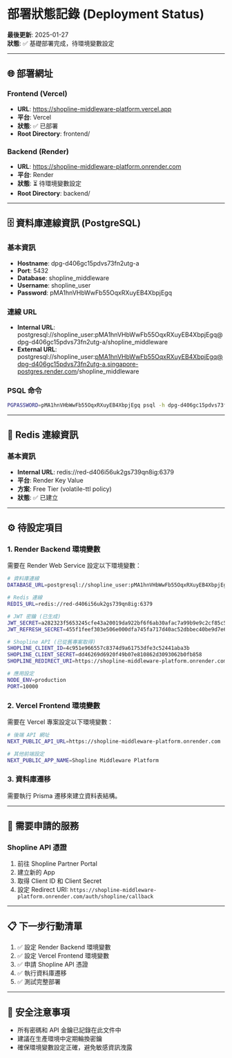# 部署狀態記錄 (Deployment Status)

**最後更新**: 2025-01-27  
**狀態**: ✅ 基礎部署完成，待環境變數設定

---

## 🌐 部署網址

### Frontend (Vercel)
- **URL**: https://shopline-middleware-platform.vercel.app
- **平台**: Vercel
- **狀態**: ✅ 已部署
- **Root Directory**: frontend/

### Backend (Render)
- **URL**: https://shopline-middleware-platform.onrender.com
- **平台**: Render
- **狀態**: ⏳ 待環境變數設定
- **Root Directory**: backend/

---

## 🗄️ 資料庫連線資訊 (PostgreSQL)

### 基本資訊
- **Hostname**: dpg-d406gc15pdvs73fn2utg-a
- **Port**: 5432
- **Database**: shopline_middleware
- **Username**: shopline_user
- **Password**: pMA1hnVHbWwFb55OqxRXuyEB4XbpjEgq

### 連線 URL
- **Internal URL**: postgresql://shopline_user:pMA1hnVHbWwFb55OqxRXuyEB4XbpjEgq@dpg-d406gc15pdvs73fn2utg-a/shopline_middleware
- **External URL**: postgresql://shopline_user:pMA1hnVHbWwFb55OqxRXuyEB4XbpjEgq@dpg-d406gc15pdvs73fn2utg-a.singapore-postgres.render.com/shopline_middleware

### PSQL 命令
```bash
PGPASSWORD=pMA1hnVHbWwFb55OqxRXuyEB4XbpjEgq psql -h dpg-d406gc15pdvs73fn2utg-a.singapore-postgres.render.com -U shopline_user shopline_middleware
```

---

## 🔴 Redis 連線資訊

### 基本資訊
- **Internal URL**: redis://red-d406i56uk2gs739qn8ig:6379
- **平台**: Render Key Value
- **方案**: Free Tier (volatile-ttl policy)
- **狀態**: ✅ 已建立

---

## ⚙️ 待設定項目

### 1. Render Backend 環境變數
需要在 Render Web Service 設定以下環境變數：

```bash
# 資料庫連線
DATABASE_URL=postgresql://shopline_user:pMA1hnVHbWwFb55OqxRXuyEB4XbpjEgq@dpg-d406gc15pdvs73fn2utg-a.singapore-postgres.render.com/shopline_middleware

# Redis 連線
REDIS_URL=redis://red-d406i56uk2gs739qn8ig:6379

# JWT 密鑰 (已生成)
JWT_SECRET=a282323f5653245cfe43a20019da922bf6f6ab30afac7a99b9e9c2cf85c5c4ae6f3186ec19418c0d02499e6d17e092fb046e17765b81cb1917390051e7014981
JWT_REFRESH_SECRET=455f1feef303e506e000dfa745fa717d40ac52dbbec40be9d7e6f74836b028dd5a11c0c477443f153666baab73a2352ae88e971944125003e61397f1215f6579

# Shopline API (已從舊專案取得)
SHOPLINE_CLIENT_ID=4c951e966557c8374d9a61753dfe3c52441aba3b
SHOPLINE_CLIENT_SECRET=dd46269d6920f49b07e810862d3093062b0fb858
SHOPLINE_REDIRECT_URI=https://shopline-middleware-platform.onrender.com/auth/shopline/callback

# 應用設定
NODE_ENV=production
PORT=10000
```

### 2. Vercel Frontend 環境變數
需要在 Vercel 專案設定以下環境變數：

```bash
# 後端 API 網址
NEXT_PUBLIC_API_URL=https://shopline-middleware-platform.onrender.com

# 其他前端設定
NEXT_PUBLIC_APP_NAME=Shopline Middleware Platform
```

### 3. 資料庫遷移
需要執行 Prisma 遷移來建立資料表結構。

---

## 🔑 需要申請的服務

### Shopline API 憑證
1. 前往 Shopline Partner Portal
2. 建立新的 App
3. 取得 Client ID 和 Client Secret
4. 設定 Redirect URI: `https://shopline-middleware-platform.onrender.com/auth/shopline/callback`

---

## 📋 下一步行動清單

1. ✅ 設定 Render Backend 環境變數
2. ✅ 設定 Vercel Frontend 環境變數  
3. ✅ 申請 Shopline API 憑證
4. ✅ 執行資料庫遷移
5. ✅ 測試完整部署

---

## 🚨 安全注意事項

- 所有密碼和 API 金鑰已記錄在此文件中
- 建議在生產環境中定期輪換密鑰
- 確保環境變數設定正確，避免敏感資訊洩露
